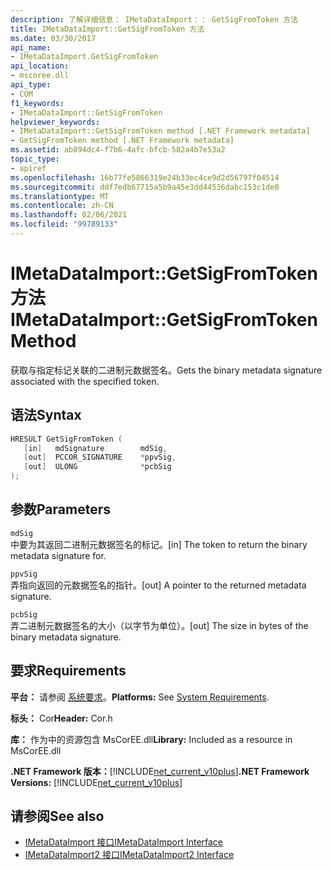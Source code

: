 ```yaml
---
description: 了解详细信息： IMetaDataImport：： GetSigFromToken 方法
title: IMetaDataImport::GetSigFromToken 方法
ms.date: 03/30/2017
api_name:
- IMetaDataImport.GetSigFromToken
api_location:
- mscoree.dll
api_type:
- COM
f1_keywords:
- IMetaDataImport::GetSigFromToken
helpviewer_keywords:
- IMetaDataImport::GetSigFromToken method [.NET Framework metadata]
- GetSigFromToken method [.NET Framework metadata]
ms.assetid: ab894dc4-f7b6-4afc-bfcb-582a4b7e53a2
topic_type:
- apiref
ms.openlocfilehash: 16b77fe5866319e24b33ec4ce9d2d56797f04514
ms.sourcegitcommit: ddf7edb67715a5b9a45e3dd44536dabc153c1de0
ms.translationtype: MT
ms.contentlocale: zh-CN
ms.lasthandoff: 02/06/2021
ms.locfileid: "99789133"
---
```

# <a name="imetadataimportgetsigfromtoken-method"></a><span data-ttu-id="3fbdd-103">IMetaDataImport::GetSigFromToken 方法</span><span class="sxs-lookup"><span data-stu-id="3fbdd-103">IMetaDataImport::GetSigFromToken Method</span></span>

<span data-ttu-id="3fbdd-104">获取与指定标记关联的二进制元数据签名。</span><span class="sxs-lookup"><span data-stu-id="3fbdd-104">Gets the binary metadata signature associated with the specified token.</span></span>  
  
## <a name="syntax"></a><span data-ttu-id="3fbdd-105">语法</span><span class="sxs-lookup"><span data-stu-id="3fbdd-105">Syntax</span></span>  
  
```cpp  
HRESULT GetSigFromToken (
   [in]   mdSignature        mdSig,
   [out]  PCCOR_SIGNATURE    *ppvSig,
   [out]  ULONG              *pcbSig
);  
```  
  
## <a name="parameters"></a><span data-ttu-id="3fbdd-106">参数</span><span class="sxs-lookup"><span data-stu-id="3fbdd-106">Parameters</span></span>  

 `mdSig`  
 <span data-ttu-id="3fbdd-107">中要为其返回二进制元数据签名的标记。</span><span class="sxs-lookup"><span data-stu-id="3fbdd-107">[in] The token to return the binary metadata signature for.</span></span>  
  
 `ppvSig`  
 <span data-ttu-id="3fbdd-108">弄指向返回的元数据签名的指针。</span><span class="sxs-lookup"><span data-stu-id="3fbdd-108">[out] A pointer to the returned metadata signature.</span></span>  
  
 `pcbSig`  
 <span data-ttu-id="3fbdd-109">弄二进制元数据签名的大小（以字节为单位）。</span><span class="sxs-lookup"><span data-stu-id="3fbdd-109">[out] The size in bytes of the binary metadata signature.</span></span>  
  
## <a name="requirements"></a><span data-ttu-id="3fbdd-110">要求</span><span class="sxs-lookup"><span data-stu-id="3fbdd-110">Requirements</span></span>  

 <span data-ttu-id="3fbdd-111">**平台：** 请参阅 [系统要求](../../get-started/system-requirements.md)。</span><span class="sxs-lookup"><span data-stu-id="3fbdd-111">**Platforms:** See [System Requirements](../../get-started/system-requirements.md).</span></span>  
  
 <span data-ttu-id="3fbdd-112">**标头：** Cor</span><span class="sxs-lookup"><span data-stu-id="3fbdd-112">**Header:** Cor.h</span></span>  
  
 <span data-ttu-id="3fbdd-113">**库：** 作为中的资源包含 MsCorEE.dll</span><span class="sxs-lookup"><span data-stu-id="3fbdd-113">**Library:** Included as a resource in MsCorEE.dll</span></span>  
  
 <span data-ttu-id="3fbdd-114">**.NET Framework 版本：**[!INCLUDE[net_current_v10plus](../../../../includes/net-current-v10plus-md.md)]</span><span class="sxs-lookup"><span data-stu-id="3fbdd-114">**.NET Framework Versions:** [!INCLUDE[net_current_v10plus](../../../../includes/net-current-v10plus-md.md)]</span></span>  
  
## <a name="see-also"></a><span data-ttu-id="3fbdd-115">请参阅</span><span class="sxs-lookup"><span data-stu-id="3fbdd-115">See also</span></span>

- [<span data-ttu-id="3fbdd-116">IMetaDataImport 接口</span><span class="sxs-lookup"><span data-stu-id="3fbdd-116">IMetaDataImport Interface</span></span>](imetadataimport-interface.md)
- [<span data-ttu-id="3fbdd-117">IMetaDataImport2 接口</span><span class="sxs-lookup"><span data-stu-id="3fbdd-117">IMetaDataImport2 Interface</span></span>](imetadataimport2-interface.md)
